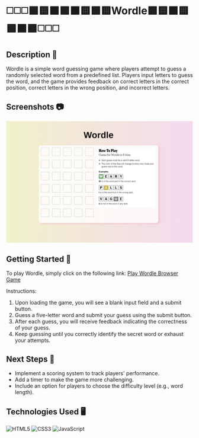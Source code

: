 # ◻️◻️◻️🟩🟨⬛️🟩⬛️🟨🟩🟨Wordle🟩🟨⬛️🟨🟩⬛️🟩◻️◻️◻️


## Description 📰
Wordle is a simple word guessing game where players attempt to guess a randomly selected word from a predefined list. Players input letters to guess the word, and the game provides feedback on correct letters in the correct position, correct letters in the wrong position, and incorrect letters.

## Screenshots 📷
![Wordle Screenshot](/img/wordleSS.png)

## Getting Started 🧠
To play Wordle, simply click on the following link: [Play Wordle Browser Game](https://tstallcupp.github.io/wordle/)

Instructions:
1. Upon loading the game, you will see a blank input field and a submit button.
2. Guess a five-letter word and submit your guess using the submit button.
3. After each guess, you will receive feedback indicating the correctness of your guess.
4. Keep guessing until you correctly identify the secret word or exhaust your attempts.

## Next Steps 🌟
- Implement a scoring system to track players' performance.
- Add a timer to make the game more challenging.
- Include an option for players to choose the difficulty level (e.g., word length).

## Technologies Used 🖥️
![HTML5](https://img.shields.io/badge/html5-%23E34F26.svg?style=for-the-badge&logo=html5&logoColor=white)
![CSS3](https://img.shields.io/badge/css3-%231572B6.svg?style=for-the-badge&logo=css3&logoColor=white)
![JavaScript](https://img.shields.io/badge/javascript-%23323330.svg?style=for-the-badge&logo=javascript&logoColor=%23F7DF1E)
